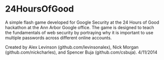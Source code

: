 24HoursOfGood
=============

A simple flash game developed for Google Security at the 24 Hours of Good hackathon at the Ann Arbor Google office. The game is designed to teach the fundamentals of web security by portraying why it is important to use multiple passwords across different online accounts.

Created by Alex Levinson (github.com/levinsonalex), Nick Morgan (github.com/nickcharles), and Spencer Buja (github.com/csbuja). 4/11/2014
